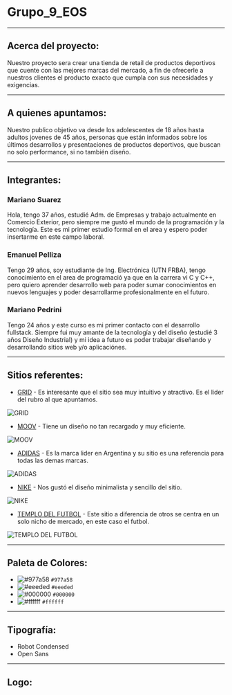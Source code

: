 # Grupo_9_EOS

-------------------------------------------------------
## Acerca del proyecto:

Nuestro proyecto sera crear una tienda de retail de productos deportivos que cuente con las mejores marcas del mercado, a fin de ofrecerle a nuestros clientes el producto exacto que cumpla con sus necesidades y exigencias. 

-------------------------------------------------------
## A quienes apuntamos:

Nuestro publico objetivo va desde los adolescentes de 18 años hasta adultos jovenes de 45 años, personas que están informados sobre los últimos desarrollos y presentaciones de productos deportivos, que buscan no solo performance, si no también diseño. 

-------------------------------------------------------
## Integrantes:

### Mariano Suarez

Hola, tengo 37 años, estudié Adm. de Empresas y trabajo actualmente en Comercio Exterior, pero siempre me gustó el mundo de la programación y la tecnología.
Este es mi primer estudio formal en el area y espero poder insertarme en este campo laboral.

### Emanuel Pelliza
Tengo 29 años, soy estudiante de Ing. Electrónica (UTN FRBA), tengo conocimiento en el area de programació ya que en la carrera vi C y C++, pero quiero aprender desarrollo web para poder sumar conocimientos en nuevos lenguajes y poder desarrollarme profesionalmente en el futuro.


### Mariano Pedrini

Tengo 24 años y este curso es mi primer contacto con el desarrollo fullstack. Siempre fui muy amante de la tecnología y del diseño (estudié 3 años Diseño Industrial) y mi idea a futuro es poder trabajar diseñando y desarrollando sitios web y/o aplicaciónes.


-------------------------------------------------------
## Sitios referentes:

* [GRID](https://www.grid.com.ar/) - Es interesante que el sitio sea muy intuitivo y atractivo. Es el lider del rubro al que apuntamos.

![GRID](/Diseño/Imagenes/grid.jpg)

* [MOOV](https://www.moovbydexter.com.ar/home) - Tiene un diseño no tan recargado y muy eficiente. 

![MOOV](/Diseño/Imagenes/moov.jpg)

* [ADIDAS](http://www.adidas.com.ar) - Es la marca lider en Argentina y su sitio es una referencia para todas las demas marcas.

![ADIDAS](/Diseño/Imagenes/adidas.jpg)

* [NIKE](https://www.nike.com/) - Nos gustó el diseño minimalista y sencillo del sitio.

![NIKE](/Diseño/Imagenes/nike.jpg)

* [TEMPLO DEL FUTBOL](http://www.templodelfutbol.com.ar) - Este sitio a diferencia de otros se centra en un solo nicho de mercado, en este caso el futbol.  

![TEMPLO DEL FUTBOL](/Diseño/Imagenes/templo.jpg)

-------------------------------------------------------
## Paleta de Colores:

* ![#977a58](https://via.placeholder.com/15/977a58/000000?text=+) `#977a58`
* ![#eeeded](https://via.placeholder.com/15/eeeded/000000?text=+) `#eeeded`
* ![#000000](https://via.placeholder.com/15/000000/000000?text=+) `#000000`
* ![#ffffff](https://via.placeholder.com/15/ffffff/000000?text=+) `#ffffff`

-------------------------------------------------------
## Tipografía:

* Robot Condensed 
* Open Sans

-------------------------------------------------------
## Logo:
